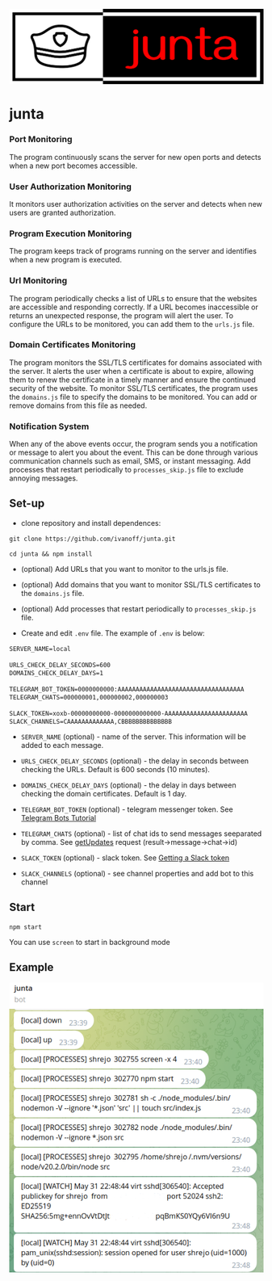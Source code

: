 ![junta](./logo.png)

# junta

### Port Monitoring

The program continuously scans the server for new open ports and detects when a new port becomes accessible.

### User Authorization Monitoring

It monitors user authorization activities on the server and detects when new users are granted authorization.

### Program Execution Monitoring

The program keeps track of programs running on the server and identifies when a new program is executed.


### Url Monitoring

The program periodically checks a list of URLs to ensure that the websites are accessible and responding correctly. If a URL becomes inaccessible or returns an unexpected response, the program will alert the user.
To configure the URLs to be monitored, you can add them to the `urls.js` file.

### Domain Certificates Monitoring

The program monitors the SSL/TLS certificates for domains associated with the server. It alerts the user when a certificate is about to expire, allowing them to renew the certificate in a timely manner and ensure the continued security of the website.
To monitor SSL/TLS certificates, the program uses the `domains.js` file to specify the domains to be monitored. You can add or remove domains from this file as needed.

### Notification System

When any of the above events occur, the program sends you a notification or message to alert you about the event. This can be done through various communication channels such as email, SMS, or instant messaging.
Add processes that restart periodically to `processes_skip.js` file to exclude annoying messages.

## Set-up

- clone  repository and install dependences:

```
git clone https://github.com/ivanoff/junta.git
```

```
cd junta && npm install
```

- (optional) Add URLs that you want to monitor to the urls.js file.

- (optional) Add domains that you want to monitor SSL/TLS certificates to the `domains.js` file.

- (optional) Add processes that restart periodically to `processes_skip.js` file.

- Create and edit `.env` file. The example of `.env` is below:

```
SERVER_NAME=local

URLS_CHECK_DELAY_SECONDS=600
DOMAINS_CHECK_DELAY_DAYS=1

TELEGRAM_BOT_TOKEN=0000000000:AAAAAAAAAAAAAAAAAAAAAAAAAAAAAAAAAAA
TELEGRAM_CHATS=000000001,000000002,000000003

SLACK_TOKEN=xoxb-00000000000-0000000000000-AAAAAAAAAAAAAAAAAAAAAAA
SLACK_CHANNELS=CAAAAAAAAAAAAA,CBBBBBBBBBBBBBB
```

- `SERVER_NAME` (optional) - name of the server. This information will be added to each message.

- `URLS_CHECK_DELAY_SECONDS` (optional) - the delay in seconds between checking the URLs. Default is 600 seconds (10 minutes).

- `DOMAINS_CHECK_DELAY_DAYS` (optional) - the delay in days between checking the domain certificates. Default is 1 day.

- `TELEGRAM_BOT_TOKEN` (optional) - telegram messenger token. See [Telegram Bots Tutorial](https://core.telegram.org/bots/tutorial)

- `TELEGRAM_CHATS` (optional) - list of chat ids to send messages seeparated by comma. See [getUpdates](https://telegram-bot-sdk.readme.io/reference/getupdates) request (result->message->chat->id)

- `SLACK_TOKEN` (optional) - slack token. See [Getting a Slack token](https://api.slack.com/tutorials/tracks/getting-a-token)

- `SLACK_CHANNELS` (optional) - see channel properties and add bot to this channel

## Start

```
npm start
```

You can use `screen` to start in background mode

## Example

![example](./example.png)
